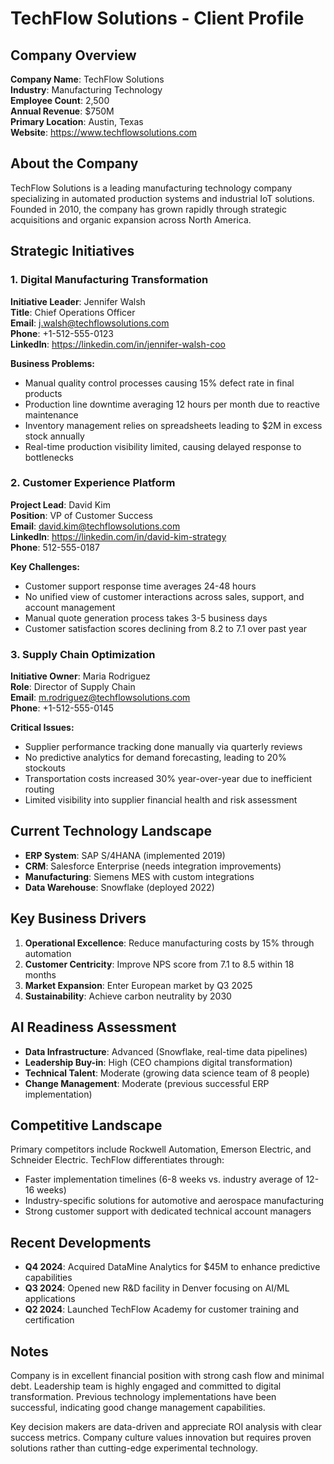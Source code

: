# TechFlow Solutions - Client Profile

## Company Overview

**Company Name**: TechFlow Solutions  
**Industry**: Manufacturing Technology  
**Employee Count**: 2,500  
**Annual Revenue**: $750M  
**Primary Location**: Austin, Texas  
**Website**: https://www.techflowsolutions.com

## About the Company

TechFlow Solutions is a leading manufacturing technology company specializing in automated production systems and industrial IoT solutions. Founded in 2010, the company has grown rapidly through strategic acquisitions and organic expansion across North America.

## Strategic Initiatives

### 1. Digital Manufacturing Transformation

**Initiative Leader**: Jennifer Walsh  
**Title**: Chief Operations Officer  
**Email**: j.walsh@techflowsolutions.com  
**Phone**: +1-512-555-0123  
**LinkedIn**: https://linkedin.com/in/jennifer-walsh-coo

**Business Problems:**
- Manual quality control processes causing 15% defect rate in final products
- Production line downtime averaging 12 hours per month due to reactive maintenance
- Inventory management relies on spreadsheets leading to $2M in excess stock annually
- Real-time production visibility limited, causing delayed response to bottlenecks

### 2. Customer Experience Platform

**Project Lead**: David Kim  
**Position**: VP of Customer Success  
**Email**: david.kim@techflowsolutions.com  
**LinkedIn**: https://linkedin.com/in/david-kim-strategy  
**Phone**: 512-555-0187

**Key Challenges:**
- Customer support response time averages 24-48 hours
- No unified view of customer interactions across sales, support, and account management
- Manual quote generation process takes 3-5 business days
- Customer satisfaction scores declining from 8.2 to 7.1 over past year

### 3. Supply Chain Optimization

**Initiative Owner**: Maria Rodriguez  
**Role**: Director of Supply Chain  
**Email**: m.rodriguez@techflowsolutions.com  
**Phone**: +1-512-555-0145

**Critical Issues:**
- Supplier performance tracking done manually via quarterly reviews
- No predictive analytics for demand forecasting, leading to 20% stockouts
- Transportation costs increased 30% year-over-year due to inefficient routing
- Limited visibility into supplier financial health and risk assessment

## Current Technology Landscape

- **ERP System**: SAP S/4HANA (implemented 2019)
- **CRM**: Salesforce Enterprise (needs integration improvements)
- **Manufacturing**: Siemens MES with custom integrations
- **Data Warehouse**: Snowflake (deployed 2022)

## Key Business Drivers

1. **Operational Excellence**: Reduce manufacturing costs by 15% through automation
2. **Customer Centricity**: Improve NPS score from 7.1 to 8.5 within 18 months
3. **Market Expansion**: Enter European market by Q3 2025
4. **Sustainability**: Achieve carbon neutrality by 2030

## AI Readiness Assessment

- **Data Infrastructure**: Advanced (Snowflake, real-time data pipelines)
- **Leadership Buy-in**: High (CEO champions digital transformation)
- **Technical Talent**: Moderate (growing data science team of 8 people)
- **Change Management**: Moderate (previous successful ERP implementation)

## Competitive Landscape

Primary competitors include Rockwell Automation, Emerson Electric, and Schneider Electric. TechFlow differentiates through:

- Faster implementation timelines (6-8 weeks vs. industry average of 12-16 weeks)
- Industry-specific solutions for automotive and aerospace manufacturing
- Strong customer support with dedicated technical account managers

## Recent Developments

- **Q4 2024**: Acquired DataMine Analytics for $45M to enhance predictive capabilities
- **Q3 2024**: Opened new R&D facility in Denver focusing on AI/ML applications
- **Q2 2024**: Launched TechFlow Academy for customer training and certification

## Notes

Company is in excellent financial position with strong cash flow and minimal debt. Leadership team is highly engaged and committed to digital transformation. Previous technology implementations have been successful, indicating good change management capabilities.

Key decision makers are data-driven and appreciate ROI analysis with clear success metrics. Company culture values innovation but requires proven solutions rather than cutting-edge experimental technology. 